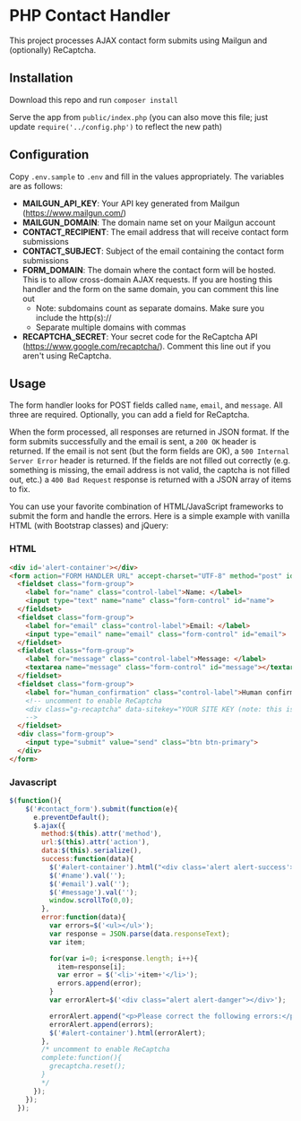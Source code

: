# PHP Contact Handler
This project processes AJAX contact form submits using Mailgun and (optionally) ReCaptcha.

## Installation

Download this repo and run `composer install`

Serve the app from `public/index.php` (you can also move this file; just update `require('../config.php')` to reflect the new path)

## Configuration

Copy `.env.sample` to `.env` and fill in the values appropriately. The variables are as follows:
- **MAILGUN_API_KEY**: Your API key generated from Mailgun (https://www.mailgun.com/)
- **MAILGUN_DOMAIN**: The domain name set on your Mailgun account
- **CONTACT_RECIPIENT**: The email address that will receive contact form submissions
- **CONTACT_SUBJECT**: Subject of the email containing the contact form submissions
- **FORM_DOMAIN**: The domain where the contact form will be hosted. This is to allow cross-domain AJAX requests. If you are hosting this handler and the form on the same domain, you can comment this line out
  - Note: subdomains count as separate domains. Make sure you include the http(s)://
  - Separate multiple domains with commas
- **RECAPTCHA_SECRET**: Your secret code for the ReCaptcha API (https://www.google.com/recaptcha/). Comment this line out if you aren't using ReCaptcha.

## Usage

The form handler looks for POST fields called `name`, `email`, and `message`. All three are required. Optionally, you can add a field for ReCaptcha.

When the form processed, all responses are returned in JSON format. If the form submits successfully and the email is sent, a `200 OK` header is returned. If the email is not sent (but the form fields are OK), a `500 Internal Server Error` header is returned. If the fields are not filled out correctly (e.g. something is missing, the email address is not valid, the captcha is not filled out, etc.) a `400 Bad Request` response is returned with a JSON array of items to fix.

You can use your favorite combination of HTML/JavaScript frameworks to submit the form and handle the errors. Here is a simple example with vanilla HTML (with Bootstrap classes) and jQuery:

### HTML

```html
<div id='alert-container'></div>
<form action="FORM HANDLER URL" accept-charset="UTF-8" method="post" id="contact_form">
  <fieldset class="form-group">
    <label for="name" class="control-label">Name: </label>
    <input type="text" name="name" class="form-control" id="name">
  </fieldset>
  <fieldset class="form-group">
    <label for="email" class="control-label">Email: </label>
    <input type="email" name="email" class="form-control" id="email">
  </fieldset>
  <fieldset class="form-group">
    <label for="message" class="control-label">Message: </label>
    <textarea name="message" class="form-control" id="message"></textarea>
  </fieldset>
  <fieldset class="form-group">
    <label for="human_confirmation" class="control-label">Human confirmation: </label>
    <!-- uncomment to enable ReCaptcha
    <div class="g-recaptcha" data-sitekey="YOUR SITE KEY (note: this is NOT the same as the secret key in .env)"></div>
    -->
  </fieldset>
  <div class="form-group">
    <input type="submit" value="send" class="btn btn-primary">
  </div>
</form>
```

### Javascript

```js
$(function(){
    $('#contact_form').submit(function(e){
      e.preventDefault();
      $.ajax({
        method:$(this).attr('method'),
        url:$(this).attr('action'),
        data:$(this).serialize(),
        success:function(data){
          $('#alert-container').html("<div class='alert alert-success'><p>Message sent!</p></div>");
          $('#name').val('');
          $('#email').val('');
          $('#message').val('');
          window.scrollTo(0,0);
        },
        error:function(data){
          var errors=$('<ul></ul>');
          var response = JSON.parse(data.responseText);
          var item;

          for(var i=0; i<response.length; i++){
            item=response[i];
            var error = $('<li>'+item+'</li>');
            errors.append(error);
          }
          var errorAlert=$('<div class="alert alert-danger"></div>');

          errorAlert.append("<p>Please correct the following errors:</p>");
          errorAlert.append(errors);
          $('#alert-container').html(errorAlert);
        },
        /* uncomment to enable ReCaptcha
        complete:function(){
          grecaptcha.reset();
        }
        */
      });
    });
  });
```
